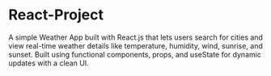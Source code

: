 # React-Project
A simple Weather App built with React.js that lets users search for cities and view real-time weather details like temperature, humidity, wind, sunrise, and sunset. Built using functional components, props, and useState for dynamic updates with a clean UI.

